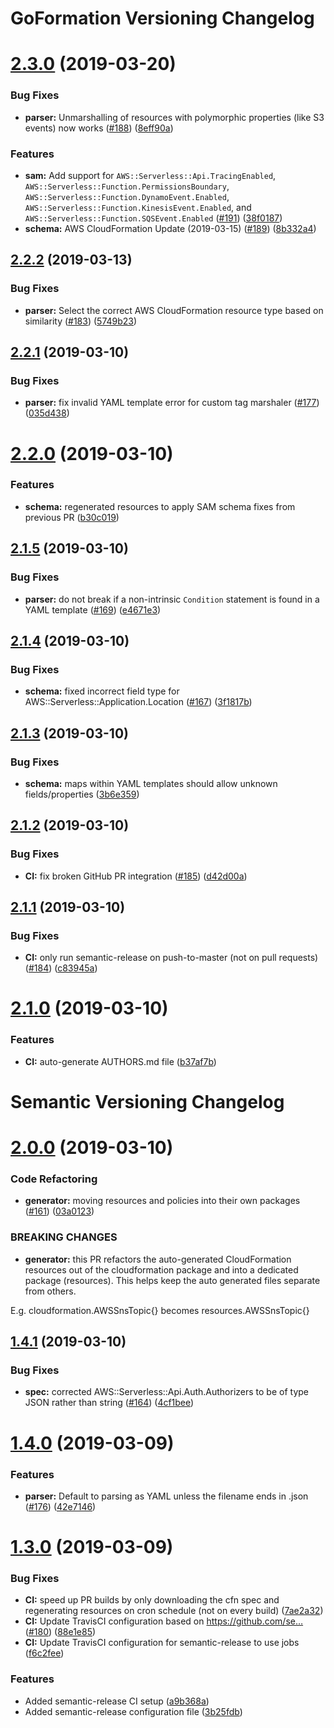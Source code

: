 # GoFormation Versioning Changelog

# [2.3.0](https://github.com/vrealzhou/goformation/compare/v2.2.2...v2.3.0) (2019-03-20)


### Bug Fixes

* **parser:** Unmarshalling of resources with polymorphic properties (like S3 events) now works ([#188](https://github.com/vrealzhou/goformation/issues/188)) ([8eff90a](https://github.com/vrealzhou/goformation/commit/8eff90a))


### Features

* **sam:** Add support for `AWS::Serverless::Api.TracingEnabled`, `AWS::Serverless::Function.PermissionsBoundary`, `AWS::Serverless::Function.DynamoEvent.Enabled`, `AWS::Serverless::Function.KinesisEvent.Enabled`, and `AWS::Serverless::Function.SQSEvent.Enabled` ([#191](https://github.com/vrealzhou/goformation/issues/191)) ([38f0187](https://github.com/vrealzhou/goformation/commit/38f0187))
* **schema:** AWS CloudFormation Update (2019-03-15) ([#189](https://github.com/vrealzhou/goformation/issues/189)) ([8b332a4](https://github.com/vrealzhou/goformation/commit/8b332a4))

## [2.2.2](https://github.com/vrealzhou/goformation/compare/v2.2.1...v2.2.2) (2019-03-13)


### Bug Fixes

* **parser:** Select the correct AWS CloudFormation resource type based on similarity ([#183](https://github.com/vrealzhou/goformation/issues/183)) ([5749b23](https://github.com/vrealzhou/goformation/commit/5749b23))

## [2.2.1](https://github.com/vrealzhou/goformation/compare/v2.2.0...v2.2.1) (2019-03-10)


### Bug Fixes

* **parser:** fix invalid YAML template error for custom tag marshaler ([#177](https://github.com/vrealzhou/goformation/issues/177)) ([035d438](https://github.com/vrealzhou/goformation/commit/035d438))

# [2.2.0](https://github.com/vrealzhou/goformation/compare/v2.1.5...v2.2.0) (2019-03-10)


### Features

* **schema:** regenerated resources to apply SAM schema fixes from previous PR ([b30c019](https://github.com/vrealzhou/goformation/commit/b30c019))

## [2.1.5](https://github.com/vrealzhou/goformation/compare/v2.1.4...v2.1.5) (2019-03-10)


### Bug Fixes

* **parser:** do not break if a non-intrinsic `Condition` statement is found in a YAML template ([#169](https://github.com/vrealzhou/goformation/issues/169)) ([e4671e3](https://github.com/vrealzhou/goformation/commit/e4671e3))

## [2.1.4](https://github.com/vrealzhou/goformation/compare/v2.1.3...v2.1.4) (2019-03-10)


### Bug Fixes

* **schema:** fixed incorrect field type for AWS::Serverless::Application.Location ([#167](https://github.com/vrealzhou/goformation/issues/167)) ([3f1817b](https://github.com/vrealzhou/goformation/commit/3f1817b))

## [2.1.3](https://github.com/vrealzhou/goformation/compare/v2.1.2...v2.1.3) (2019-03-10)


### Bug Fixes

* **schema:** maps within YAML templates should allow unknown fields/properties ([3b6e359](https://github.com/vrealzhou/goformation/commit/3b6e359))

## [2.1.2](https://github.com/vrealzhou/goformation/compare/v2.1.1...v2.1.2) (2019-03-10)


### Bug Fixes

* **CI:** fix broken GitHub PR integration ([#185](https://github.com/vrealzhou/goformation/issues/185)) ([d42d00a](https://github.com/vrealzhou/goformation/commit/d42d00a))

## [2.1.1](https://github.com/vrealzhou/goformation/compare/v2.1.0...v2.1.1) (2019-03-10)


### Bug Fixes

* **CI:** only run semantic-release on push-to-master (not on pull requests) ([#184](https://github.com/vrealzhou/goformation/issues/184)) ([c83945a](https://github.com/vrealzhou/goformation/commit/c83945a))

# [2.1.0](https://github.com/vrealzhou/goformation/compare/v2.0.0...v2.1.0) (2019-03-10)


### Features

* **CI:** auto-generate AUTHORS.md file ([b37af7b](https://github.com/vrealzhou/goformation/commit/b37af7b))

# Semantic Versioning Changelog

# [2.0.0](https://github.com/vrealzhou/goformation/compare/v1.4.1...v2.0.0) (2019-03-10)


### Code Refactoring

* **generator:** moving resources and policies into their own packages ([#161](https://github.com/vrealzhou/goformation/issues/161)) ([03a0123](https://github.com/vrealzhou/goformation/commit/03a0123))


### BREAKING CHANGES

* **generator:** this PR refactors the auto-generated CloudFormation resources out of the cloudformation package and into a dedicated package (resources). This helps keep the auto generated files separate from others.

E.g. cloudformation.AWSSnsTopic{} becomes resources.AWSSnsTopic{}

## [1.4.1](https://github.com/vrealzhou/goformation/compare/v1.4.0...v1.4.1) (2019-03-10)


### Bug Fixes

* **spec:** corrected AWS::Serverless::Api.Auth.Authorizers to be of type JSON rather than string  ([#164](https://github.com/vrealzhou/goformation/issues/164)) ([4cf1bee](https://github.com/vrealzhou/goformation/commit/4cf1bee))

# [1.4.0](https://github.com/vrealzhou/goformation/compare/v1.3.0...v1.4.0) (2019-03-09)


### Features

* **parser:** Default to parsing as YAML unless the filename ends in .json ([#176](https://github.com/vrealzhou/goformation/issues/176)) ([42e7146](https://github.com/vrealzhou/goformation/commit/42e7146))

# [1.3.0](https://github.com/vrealzhou/goformation/compare/v1.2.1...v1.3.0) (2019-03-09)


### Bug Fixes

* **CI:** speed up PR builds by only downloading the cfn spec and regenerating resources on cron schedule (not on every build) ([7ae2a32](https://github.com/vrealzhou/goformation/commit/7ae2a32))
* **CI:** Update TravisCI configuration based on https://github.com/se… ([#180](https://github.com/vrealzhou/goformation/issues/180)) ([88e1e85](https://github.com/vrealzhou/goformation/commit/88e1e85))
* **CI:** Update TravisCI configuration for semantic-release to use jobs ([f6c2fee](https://github.com/vrealzhou/goformation/commit/f6c2fee))


### Features

* Added semantic-release CI setup ([a9b368a](https://github.com/vrealzhou/goformation/commit/a9b368a))
* Added semantic-release configuration file ([3b25fdb](https://github.com/vrealzhou/goformation/commit/3b25fdb))

